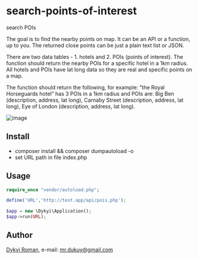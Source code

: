 # search-points-of-interest
search POIs

The goal is to find the nearby points on map. It can be an API or a function, up to you. The returned close points can be just a plain text list or JSON.

There are two data tables - 1. hotels and 2. POIs (points of interest). The function should return the nearby POIs for a specific hotel in a 1km radius. All hotels and POIs have lat long data so they are real and specific points on a map. 

The function should return the following, for example: "the Royal Horseguards hotel” has 3 POIs in a 1km radius and POIs are: Big Ben (description, address, lat long), Carnaby Street (description, address, lat long), Eye of London (description, address, lat long).

![image](https://github.com/dykyi-roman/search-points-of-interest/images/image.jpg)

## Install

+ composer install && composer dumpautoload -o
+ set URL path in file index.php
 
## Usage
```php
require_once "vendor/autoload.php";

define('URL','http://test.app/api/pois.php');

$app = new \Dykyi\Application();
$app->run(URL);

```

## Author
[Dykyi Roman](https://www.linkedin.com/in/roman-dykyi-43428543/), e-mail: [mr.dukuy@gmail.com](mailto:mr.dukuy@gmail.com)